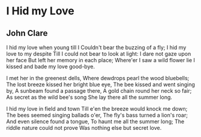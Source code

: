 # I Hid my Love
## John Clare
I hid my love when young till I
Couldn't bear the buzzing of a fly;
I hid my love to my despite
Till I could not bear to look at light:
I dare not gaze upon her face
But left her memory in each place;
Where'er I saw a wild flower lie
I kissed and bade my love good-bye.

I met her in the greenest dells,
Where dewdrops pearl the wood bluebells;
The lost breeze kissed her bright blue eye,
The bee kissed and went singing by,
A sunbeam found a passage there,
A gold chain round her neck so fair;
As secret as the wild bee's song
She lay there all the summer long.

I hid my love in field and town
Till e'en the breeze would knock me down;
The bees seemed singing ballads o'er,
The fly's bass turned a lion's roar;
And even silence found a tongue,
To haunt me all the summer long;
The riddle nature could not prove
Was nothing else but secret love.
